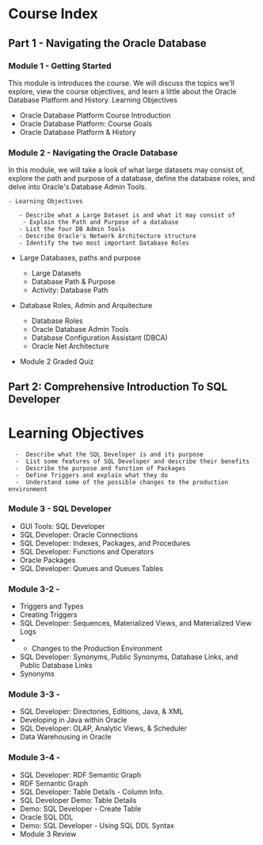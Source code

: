 # Course Index
## Part 1 - Navigating the Oracle Database
### Module 1 - Getting Started

This module is introduces the course. We will discuss the topics we'll explore, view the course objectives, and learn a little about the Oracle Database Platform and History.
Learning Objectives

  - Oracle Database Platform Course Introduction
  - Oracle Database Platform: Course Goals
  - Oracle Database Platform & History

### Module 2 - Navigating the Oracle Database

In this module, we will take a look of what large datasets may consist of, explore the path and purpose of a database, define the database roles, and delve into Oracle's Database Admin Tools.

    - Learning Objectives

       - Describe what a Large Dataset is and what it may consist of
        - Explain the Path and Purpose of a database
       - List the four DB Admin Tools
       - Describe Oracle's Network Architecture structure
       - Identify the two most important Database Roles
- Large Databases, paths and purpose
  - Large Datasets
  - Database Path & Purpose
  - Activity: Database Path

- Database Roles, Admin and Arquitecture
  - Database Roles
  - Oracle Database Admin Tools
  - Database Configuration Assistant (DBCA)
  - Oracle Net Architecture
- Module 2 Graded Quiz



## Part 2: Comprehensive Introduction To SQL Developer
# Learning Objectives

      -  Describe what the SQL Developer is and its purpose
      -  List some features of SQL Developer and describe their benefits
      -  Describe the purpose and function of Packages
      -  Define Triggers and explain what they do
      -  Understand some of the possible changes to the production environment


### Module 3 - SQL Developer

- GUI Tools: SQL Developer
- SQL Developer: Oracle Connections
- SQL Developer: Indexes, Packages, and Procedures
- SQL Developer: Functions and Operators
- Oracle Packages
- SQL Developer: Queues and Queues Tables


### Module 3-2 - 

- Triggers and Types
- Creating Triggers
- SQL Developer: Sequences, Materialized Views, and Materialized View Logs
- - Changes to the Production Environment
- SQL Developer: Synonyms, Public Synonyms, Database Links, and Public Database Links
- Synonyms


### Module 3-3 - 

- SQL Developer: Directories, Editions, Java, & XML
- Developing in Java within Oracle
- SQL Developer: OLAP, Analytic Views, & Scheduler
- Data Warehousing in Oracle


### Module 3-4 - 

- SQL Developer: RDF Semantic Graph
- RDF Semantic Graph
- SQL Developer: Table Details - Column Info.
- SQL Developer Demo: Table Details
- Demo: SQL Developer - Create Table
- Oracle SQL DDL
- Demo: SQL Developer - Using SQL DDL Syntax
- Module 3 Review


